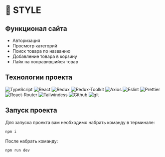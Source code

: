 # 👟 STYLE

##  Функционал сайта

- Авторизация
- Просмотр категорий
- Поиск товара по названию
- Добавление товара в корзину
- Лайк на понравившийся товар


##  Технологии проекта

<p>
  <img alt="TypeScript" src="https://img.shields.io/badge/-Typescript-blue?style=for-the-badge&logo=Typescript&logoColor=white" />
  <img alt="React" src="https://img.shields.io/badge/-React-blue?style=for-the-badge&logo=react&logoColor=white" />
  <img alt="Redux" src="https://img.shields.io/badge/-Redux-430098?style=for-the-badge&logo=redux&logoColor=white" />
  <img alt="Redux-Toolkit" src="https://img.shields.io/badge/-Redux_Toolkit-white?style=for-the-badge&logo=Redux&logoColor=430098" />
  <img alt="Axios" src="https://img.shields.io/badge/-Axios-white?style=for-the-badge&logo=axios&logoColor=black" />
  <img alt="Eslint" src="https://img.shields.io/badge/-ESLint-430098?style=for-the-badge&logo=eslint&logoColor=white" />
  <img alt="Prettier" src="https://img.shields.io/badge/-Prettier-grey?style=for-the-badge&logo=Prettier&logoColor=orange" />
  <img alt="React-Router" src="https://img.shields.io/badge/-React_Router_v6-black?style=for-the-badge&logo=react-router&logoColor=orange" />
  <img alt="Tailwindcss" src="https://img.shields.io/badge/-Tailwind-00BFFF?style=for-the-badge&logo=tailwindcss&logoColor=white" />
  <img alt="Github" src="https://img.shields.io/badge/-Github-black?style=for-the-badge&logo=github&logoColor=white" />
  <img alt="git" src="https://img.shields.io/badge/-Git-F05032?style=for-the-badge&logo=git&logoColor=white" />
</p>


## Запуск проекта

Для запуска проекта вам необходимо набрать команду в терминале:

```javascript
npm i
```

После набрать команду:

```javascript
npm run dev
```
